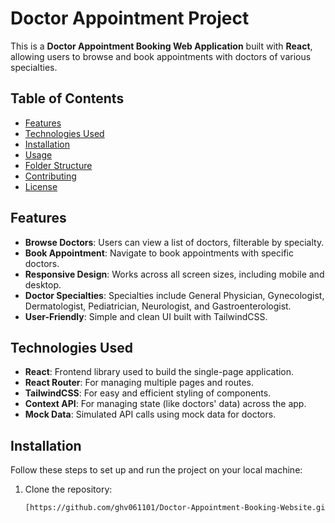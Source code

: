 # Doctor Appointment Project

This is a **Doctor Appointment Booking Web Application** built with **React**, allowing users to browse and book appointments with doctors of various specialties.

## Table of Contents

- [Features](#features)
- [Technologies Used](#technologies-used)
- [Installation](#installation)
- [Usage](#usage)
- [Folder Structure](#folder-structure)
- [Contributing](#contributing)
- [License](#license)

## Features

- **Browse Doctors**: Users can view a list of doctors, filterable by specialty.
- **Book Appointment**: Navigate to book appointments with specific doctors.
- **Responsive Design**: Works across all screen sizes, including mobile and desktop.
- **Doctor Specialties**: Specialties include General Physician, Gynecologist, Dermatologist, Pediatrician, Neurologist, and Gastroenterologist.
- **User-Friendly**: Simple and clean UI built with TailwindCSS.

## Technologies Used

- **React**: Frontend library used to build the single-page application.
- **React Router**: For managing multiple pages and routes.
- **TailwindCSS**: For easy and efficient styling of components.
- **Context API**: For managing state (like doctors' data) across the app.
- **Mock Data**: Simulated API calls using mock data for doctors.

## Installation

Follow these steps to set up and run the project on your local machine:

1. Clone the repository:

   ```bash
   [https://github.com/ghv061101/Doctor-Appointment-Booking-Website.git]
